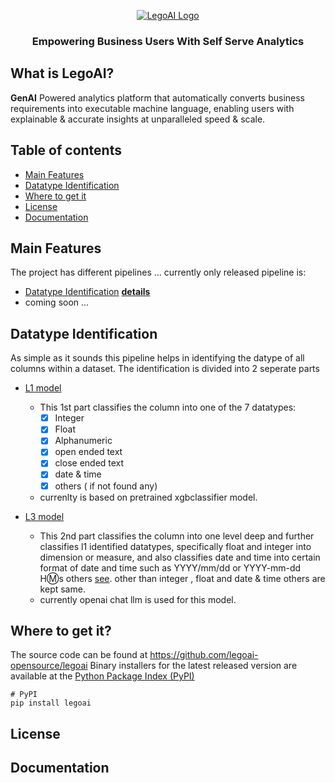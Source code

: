 <p align="center">
  <a href="https://github.com/legoai-opensource/legoai">
    <img src="https://www.legoai.com/assets/Icons/Picture1.png" alt="LegoAI Logo">
  </a>

  <h3 align="center">Empowering Business Users With Self Serve Analytics</h3> 

## What is LegoAI?
**GenAI** Powered analytics platform that automatically converts business requirements into executable machine language, enabling users with explainable & accurate insights at unparalleled speed & scale.
## Table of contents
- [Main Features](#main-features)
- [Datatype Identification](#datatype-identification)
- [Where to get it](#where-to-get-it)
- [License](#license)
- [Documentation](#documentation)

## Main Features
The project has different pipelines ... currently only released pipeline is:
- [Datatype Identification](https://github.com/narotsitkarki/DI_OPENSOURCE/tree/master/legoai/modules/datatype_identification)  [**details**](#datatype-identification)
- coming soon ...
## Datatype Identification
As simple as it sounds this pipeline helps in identifying the datype of all columns within a dataset. The identification is divided into 2 seperate parts
- [L1 model](https://github.com/narotsitkarki/DI_OPENSOURCE/blob/master/legoai/modules/datatype_identification/l1_model.py)
    - This 1st part classifies the column into one of the 7 datatypes:
      - [X] Integer
      - [X] Float
      - [X] Alphanumeric
      - [X] open ended text
      - [X] close ended text
      - [X] date & time
      - [X] others ( if not found any)
  - currenlty is based on pretrained xgbclassifier model.
  
- [L3 model](https://github.com/narotsitkarki/DI_OPENSOURCE/blob/master/legoai/modules/datatype_identification/l3_model.py)
  - This 2nd part classifies the column into one level deep and further classifies l1 identified datatypes, specifically float and integer into dimension or measure, and         also classifies date and time into certain format of date and time such as YYYY/mm/dd or YYYY-mm-dd H:m:s others [see](https://github.com/narotsitkarki/DI_OPENSOURCE/blob/master/legoai/modules/datatype_identification/l3_model.py). other than integer , float and date & time others are kept   same.
   - currently openai chat llm is used for this model.   

## Where to get it?
The source code can be found at https://github.com/legoai-opensource/legoai
Binary installers for the latest released version are available at the [Python Package Index (PyPI)](https://pypi.org/project/)

```
# PyPI
pip install legoai
```

## License

## Documentation



